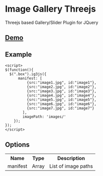 Image Gallery Threejs
=====================

  Threejs based Gallery/Slider Plugin for JQuery
  

[Demo](http://image-gallery-threejs.zholpe.com/)
-------

Example
-------

    <script>
    $(function(){
      $(".box").ig3js({
          manifest: [
              {src:"image1.jpg", id:"image1"},
              {src:"image2.jpg", id:"image2"},
              {src:"image3.jpg", id:"image3"},
              {src:"image4.jpg", id:"image4"},
              {src:"image5.jpg", id:"image5"},
              {src:"image6.jpg", id:"image6"},
              {src:"image7.jpg", id:"image7"}
            ],
            imagePath: 'images/'
        });
    });
    </script>

Options
-------


<table>
    <tr>
        <th>
            Name
        </th>
        <th>
            Type
        </th>
        <th colspan=3>
            Description
        </th>
    </tr>
    <tr>
        <td>
            manifest
        </td>
        <td>
            Array
        </td>
        <td colspan=3>
            List of image paths
        </td>
    </tr>
</table>
